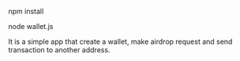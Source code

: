 npm install

node wallet.js

It is a simple app that create a wallet, make airdrop request and send transaction to another address.
